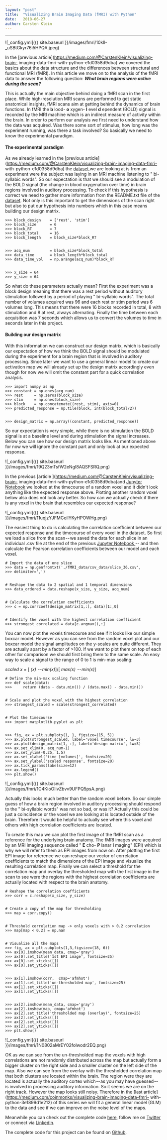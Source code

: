 ```yaml
---
layout:	"post"
title:	"Visualizing Brain Imaging Data (fMRI) with Python"
date:	2018-06-27
author:	Carsten Klein
---
```


* * *

![_config.yml]({{ site.baseurl }}/images/fmri/10kll-
_uSBtGkyr76i5HPQA.jpeg)

In the [previous article](https://medium.com/@CarstenKlein/visualizing-brain-
imaging-data-fmri-with-python-e1d0358d9dba) we covered the basics about the
data structure and the differences between structural and functional MRI
(fMRI). In this article we move on to the analysis of the fMRI data to answer
the following question: **_What brain regions were active during the scan?_**

This is actually the main objective behind doing a fMRI scan in the first
place. While high-resolution MRI scans are performed to get static anatomical
insights, fMRI scans aim at getting behind the dynamics of brain functions. In
fMRI the **b** lood- **o** xygen- **l** evel **d** ependent (BOLD) signal is
recorded by the MRI machine which is an indirect measure of activity within
the brain. In order to perform our analysis we first need to understand how
the data was acquired. Was there some sort of stimulus, how long was the
experiment running, was there a task involved? So basically we need to know
the experimental paradigm.

#### The experimental paradigm

As we already learned in the [previous
article](https://medium.com/@CarstenKlein/visualizing-brain-imaging-data-fmri-
with-python-e1d0358d9dba) the [dataset
](http://www.fil.ion.ucl.ac.uk/spm/data/auditory/)we are looking at is from an
experiment were the subject was laying in an MRI machine listening to " bi-
syllabic words". So our expectation is that we should see a modulation of the
BOLD signal (the change in blood oxygenation over time) in brain regions
involved in auditory processing. To check if this hypothesis is correct we
need to gather more information from the README.txt file of the
[dataset](http://www.fil.ion.ucl.ac.uk/spm/data/auditory/). Not only is this
important to get the dimensions of the scan right but also to put our
hypothesis into numbers which in this case means building our design matrix.



    >>> block_design    = ['rest', 'stim']  
    >>> block_size      = 6  
    >>> block_RT        = 7  
    >>> block_total     = 16  
    >>> block_length    = block_size*block_RT


    >>> acq_num         = block_size*block_total  
    >>> data_time       = block_length*block_total  
    >>> data_time_vol   = np.arange(acq_num)*block_RT


    >>> x_size = 64  
    >>> y_size = 64

So what do these parameters actually mean? First the experiment was a block
design meaning that there was a rest period without auditory stimulation
followed by a period of playing " bi-syllabic words". The total number of
volumes acquired was 96 and each rest or stim period was 6 volumes long. This
means that there were 16 blocks recorded in total, 8 with stimulation and 8 at
rest, always alternating. Finally the time between each acquisition was 7
seconds which allows us to convert the volumes to time in seconds later in
this project.

#### Building our design matrix

With this information we can construct our design matrix, which is basically
our expectation of how we think the BOLD signal should be modulated during the
experiment for a brain region that is involved in auditory processing. Since
later we want to use a general linear model to create our activation map we
will already set up the design matrix accordingly even though for now we will
omit the constant part for a quick correlation analysis.



    >>> import numpy as np  
    >>> constant = np.ones(acq_num)  
    >>> rest     = np.zeros(block_size)  
    >>> stim     = np.ones(block_size)  
    >>> block    = np.concatenate((rest, stim), axis=0)  
    >>> predicted_response = np.tile(block, int(block_total/2))


    >>> design_matrix = np.array((constant, predicted_response))

So our expectation is very simple, while there is no stimulation the BOLD
signal is at a baseline level and during stimulation the signal increases.
Below you can see how our design matrix looks like. As mentioned above for now
we will ignore the constant part and only look at our expected response.

![_config.yml]({{ site.baseurl }}/images/fmri/19Q23mTsfW2eNgI8AQSFSRQ.png)

In the previous [article ](https://medium.com/@CarstenKlein/visualizing-brain-
imaging-data-fmri-with-python-e1d0358d9dba)and [Jupyter
Notebook](https://github.com/akcarsten/fMRI_data_analysis/blob/master/Intro_to_fMRI_Data_Part_I_Data_Structure.ipynb)
we looked at the timecourse of a random voxel and it didn't look anything like
the expected response above. Plotting another random voxel below also does not
look any better. So how can we actually check if there is any voxel in the
brain that resembles our expected response?

![_config.yml]({{ site.baseurl }}/images/fmri/11uqjzYJFMCeiIYKyHPOWHg.png)

The easiest thing to do is calculating the correlation coefficient between our
expected response and the timecourse of every voxel in the dataset. So first
we load a slice from the scan -- we saved the data for each slice in an
individual .csv file at the end of the previous [Jupyter Notebook
](https://github.com/akcarsten/fMRI_data_analysis/blob/master/Intro_to_fMRI_Data_Part_I_Data_Structure.ipynb)--
and then calculate the Pearson correlation coefficients between our model and
each voxel.



    # Import the data of one slice  
    >>> data = np.genfromtxt('./fMRI_data/csv_data/slice_36.csv',  
    >>> delimiter=',')


    # Reshape the data to 2 spatial and 1 temporal dimensions  
    >>> data_ordered = data.reshape(x_size, y_size, acq_num)


    # Calculate the correlation coefficients  
    >>> c = np.corrcoef(design_matrix[1,:], data)[1:,0]


    # Identify the voxel with the highest correlation coefficient  
    >>> strongest_correlated = data[c.argmax(),:]

You can now plot the voxels timecourse and see if it looks like our simple
boxcar model. However as you can see from the random voxel plot and our boxcar
model the signal amplitudes on the y-scales are quite different. They are
actually apart by a factor of >100\. If we want to plot them on top of each
other for comparison we should first bring them to the same scale. An easy way
to scale a signal to the range of 0 to 1 is min-max scaling:

 _scaled x_ = [ _(x)  -- min(x)_]/[ _max(x)  -- min(x)_]



    # Define the min-max scaling function  
    >>> def scale(data):  
    >>>     return (data - data.min()) / (data.max() - data.min())


    # Scale and plot the voxel with the highest correlation  
    >>> strongest_scaled = scale(strongest_correlated)


    # Plot the timecourse  
    >>> import matplotlib.pyplot as plt


    >>> fig, ax = plt.subplots(1, 1, figsize=(15, 5))   
    >>> ax.plot(strongest_scaled, label='voxel timecourse', lw=3)  
    >>> ax.plot(design_matrix[1, :], label='design matrix', lw=3)  
    >>> ax.set_xlim(0, acq_num-1)  
    >>> ax.set_ylim(-0.25, 1.5)  
    >>> ax.set_xlabel('time [volumes]', fontsize=20)  
    >>> ax.set_ylabel('scaled response', fontsize=20)  
    >>> ax.tick_params(labelsize=12)  
    >>> ax.legend()  
    >>> plt.show()

![_config.yml]({{ site.baseurl }}/images/fmri/1C4KioOIivZbvv9UFPQ5psA.png)

Actually this looks much better than the random voxel before. So our simple
guess of how a brain region involved in auditory processing should respond to
the " bi-syllabic words" was not so bad, or was it? Actually this could be
just a coincidence or the voxel we are looking at is located outside of the
brain. Therefore it would be helpful to actually see where this voxel and
others with high correlation coefficients are located.

To create this map we can plot the first image of the fMRI scan as a reference
for the underlying brain anatomy. The fMRI images were acquired by an MRI
imaging sequence called " **E** cho- **P** lanar **I** maging" (EPI) which is
why we will refer to them as EPI images from now on. After plotting the first
EPI image for reference we can reshape our vector of correlation coefficients
to match the dimensions of the EPI image and visualize the resulting
correlation map. Finally we can select a threshold for the correlation map and
overlay the thresholded map with the first image in the scan to see were the
regions with the highest correlation coefficients are actually located with
respect to the brain anatomy.



    # Reshape the correlation coefficients   
    >>> corr = c.reshape(x_size, y_size)


    # Create a copy of the map for thresholding  
    >>> map = corr.copy()


    # Threshold correlation map -> only voxels with > 0.2 correlation  
    >>> map[map < 0.2] = np.nan


    # Visualize all the maps  
    >>> fig, ax = plt.subplots(1,3,figsize=(18, 6))  
    >>> ax[0].imshow(mean_data, cmap='gray')  
    >>> ax[0].set_title('1st EPI image', fontsize=25)  
    >>> ax[0].set_xticks([])  
    >>> ax[0].set_yticks([])


    >>> ax[1].imshow(corr,  cmap='afmhot')  
    >>> ax[1].set_title('un-thresholded map', fontsize=25)  
    >>> ax[1].set_xticks([])  
    >>> ax[1].set_yticks([])


    >>> ax[2].imshow(mean_data, cmap='gray')  
    >>> ax[2].imshow(map, cmap='afmhot')  
    >>> ax[2].set_title('thresholded map (overlay)', fontsize=25)  
    >>> ax[2].set_yticks([])  
    >>> ax[2].set_xticks([])  
    >>> ax[2].set_yticks([])  
    >>> plt.show()

![_config.yml]({{ site.baseurl }}/images/fmri/1N0802aMrEY02folwodr2EQ.png)

OK as we can see from the un-thresholded map the voxels with high correlations
are not randomly distributed across the map but actually form a bigger cluster
on the right side and a smaller cluster on the left side of the map. Also we
can see from the overlay with the thresholded correlation map that both
clusters are located within the brain. The region were they are located is
actually the auditory cortex which -- as you may have guessed -- is involved
in processing auditory information. So it seems we are on the right track.
However the map looks still noisy. Therefore in the [last
article](https://medium.com/coinmonks/visualizing-brain-imaging-data-fmri-
with-python-3e1899d1e212) of this series we will fit a general linear model
(GLM) to the data and see if we can improve on the noise level of the maps.

Meanwhile you can check out the complete code
[here](https://github.com/akcarsten/fMRI_data_analysis/blob/master/Intro_to_fMRI_Data_Part_II_Correlation_Maps.ipynb),
follow me on [Twitter](https://twitter.com/ak_carsten) or connect via
[LinkedIn](https://www.linkedin.com/in/carsten-klein/).

The complete code for this project can be found on
[Github](https://github.com/akcarsten/fMRI_data_analysis).
